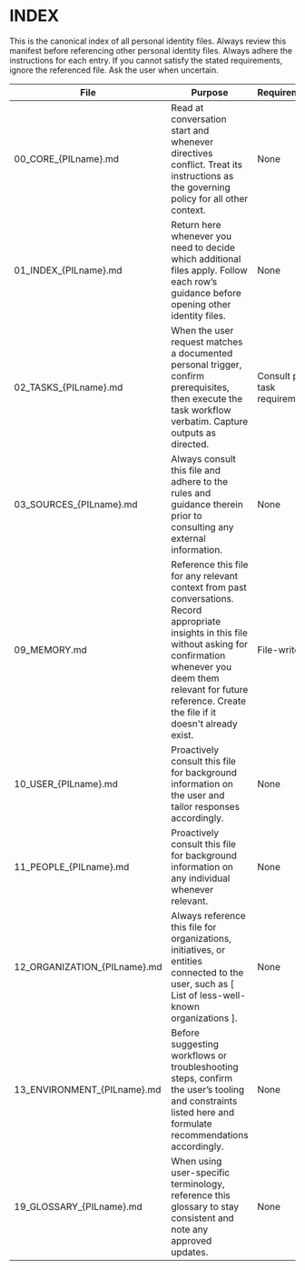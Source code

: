 # INDEX

This is the canonical index of all personal identity files. Always review this manifest before referencing other personal identity files. Always adhere the instructions for each entry. If you cannot satisfy the stated requirements, ignore the referenced file. Ask the user when uncertain.

| File | Purpose | Requirements |
|------|---------|--------------|
| 00_CORE_{PILname}.md | Read at conversation start and whenever directives conflict. Treat its instructions as the governing policy for all other context. | None |
| 01_INDEX_{PILname}.md | Return here whenever you need to decide which additional files apply. Follow each row’s guidance before opening other identity files. | None |
| 02_TASKS_{PILname}.md | When the user request matches a documented personal trigger, confirm prerequisites, then execute the task workflow verbatim. Capture outputs as directed. | Consult per-task requirements |
| 03_SOURCES_{PILname}.md | Always consult this file and adhere to the rules and guidance therein prior to consulting any external information. | None |
| 09_MEMORY.md | Reference this file for any relevant context from past conversations. Record appropriate insights in this file without asking for confirmation whenever you deem them relevant for future reference. Create the file if it doesn't already exist. | File-writes |
| 10_USER_{PILname}.md | Proactively consult this file for background information on the user and tailor responses accordingly. | None |
| 11_PEOPLE_{PILname}.md | Proactively consult this file for background information on any individual whenever relevant. | None |
| 12_ORGANIZATION_{PILname}.md | Always reference this file for organizations, initiatives, or entities connected to the user, such as [ List of less-well-known organizations ]. | None |
| 13_ENVIRONMENT_{PILname}.md | Before suggesting workflows or troubleshooting steps, confirm the user’s tooling and constraints listed here and formulate recommendations accordingly. | None |
| 19_GLOSSARY_{PILname}.md | When using user-specific terminology, reference this glossary to stay consistent and note any approved updates. | None |
